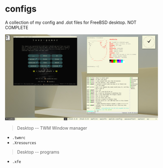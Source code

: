 # configs
A collection of my config and .dot files for FreeBSD desktop. NOT COMPLETE

![Desktop theme](https://github.com/briankvn/freebsd_configuration_files/blob/90c8a260dade340fb1aee02078f7d43f7d9782b8/20072022_1920x1080.png)

> Desktop -- TWM Window manager
  
- `.twmrc`
- `.Xresources`


> Desktop -- programs
- `.xfe`





